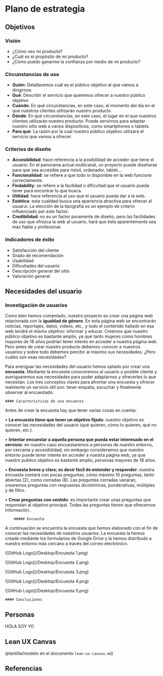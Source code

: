 # Plano de estrategia

## Objetivos 

### Visión

* ¿Cómo veo mi producto?
* ¿Cuál es el propósito de mi producto?
* ¿Cómo puedo ganarme la confianza por medio de mi producto?

### Circunstancias de uso
* **Quién**: Detallaremos cuál es el público objetivo al que vamos a dirigirnos
* **Qué**: Describir el servicio que queremos ofrecer a nuestro público objetivo
* **Cuándo**: En qué circunstancias, en este caso, el momento del día en el que nuestros clientes utilizarán nuestro producto.
* **Dónde**: En qué circunstancias, en este caso, el lugar en el que nuestros clientes utilizarán nuestro producto. Puede servirnos para adaptar nuestro sitio web a varios dispositivos, como smartphones o tablets.
* **Para qué**: La razón por la cual nuestro público objetivo utilizará el servicio que vamos a ofrecer.

### Criterios de diseño

* **Accesibilidad**: hace referencia a la posibilidad de acceder que tiene el usuario. En el panorama actual multicanal, un proyecto puede diseñarse para que sea accesible para móvil, ordenador, tablet...
* **Funcionalidad**: se refiere a que todo lo disponible en la web funcione correctamente.
* **Findability**: se refiere a la facilidad o dificultad que el usuario pueda tener para encontrar lo que busca.
* **Utilidad**: hace referencia al uso que el usuario pueda dar a la web.
* **Estética**: esta cualidad busca una apariencia atractiva para ofrecer al usuarui. La elección de la tipografía es un ejemplo de criterio influenciado por este factor.
* **Credibilidad**: no es un factor puramente de diseño, pero las facilidades de uso que ofrezca la web al usuario, hará que ésta aparentemente sea más fiable y profesional.

### Indicadores de éxito
* Satisfacción del cliente
* Grado de recomendación
* Usabilidad
* Dificultades del usuario
* Descripción general del sitio
* Valoración general  

## Necesidades del usuario

### Investigación de usuarios
Como bien hemos comentado, nuestro proyecto es crear una página web relacionada con la **igualdad de género**. En esta página web se encontrarán noticias, reportajes, datos, videos, etc., y todo el contenido hallado en esa web tendrá el mismo objetivo: informar y educar. Creemos que nuestro público objetivo es bastante amplio, ya que tanto mujeres como hombres mayores de 18 años podrían tener interés en acceder a nuestra página web. Pero antes de crear nuestro producto debemos conocer a nuestros usuarios y sobre todo debemos percibir al máximo sus necesidades. ¿Pero cuáles son esas necesidades? 

Para averiguar las necesidades del usuario hemos optado por crear una **encuesta**.
Mediante la encuesta conoceremos al usuario o posible cliente y averiguaremos sus necesidades para poder adaptarnos y ofrecerles lo que necesitan. Los tres conceptos claves para afrontar una encuesta y ofrecer realmente un servicio útil son: tener empatía, escuchar y finalmente observar al encuestado. 

	#### Características de una encuesta
Antes de crear la encuesta hay que tener varias cosas en cuenta:

•	**La encuesta tiene que tener un objetivo fijado**: nuestro objetivo es conocer las necesidades del usuario (qué quieren, cómo lo quieren, qué no quieren, etc.).

•	**Intentar encuestar a aquella persona que pueda estar interesado en el servicio**: en nuestro caso encuestaremos a personas de nuestro entorno, por cercanía y accesibilidad; sin embargo consideramos que nuestro entorno puede tener interés en acceder a nuestra página web, ya que nuestro publico objetivo es bastante amplio, personas mayores de 18 años. 

•	**Encuesta breve y clara; es decir fácil de entender y responder**: nuestra encuesta contará con pocas preguntas, cómo máximo 10 preguntas, tanto abiertas (2), como cerradas (8). Las preguntas cerradas variaran, crearemos preguntas con respuestas dicotómicas, ponderativas, múltiples y de filtro. 

•	**Crear preguntas con sentido**: es importante crear unas preguntas que respondan al objetivo principal. Todas las preguntas tienen que ofrecernos información.. 

		##### Encuesta
A continuación se encuentra la encuesta que hemos elaborado con el fin de conocer las necesidades de nuestros usuarios. La encuesta la hemos creado mediante los formularios de Google Drive y la hemos distribudo a nuestro entorno más cercano a través del correo electrónico. 

![GitHub Logo](/Desktop/Encuesta 1.png) 

![GitHub Logo](/Desktop/Encuesta 2.png)

![GitHub Logo](/Desktop/Encuesta 3.png)

![GitHub Logo](/Desktop/Encuesta 4.png)

![GitHub Logo](/Desktop/Encuesta 5.png)

	#### Conclusiones


## Personas
HOLA SOY YO

## Lean UX Canvas

(plantilla/modelo en el documento `lean-ux-canvas.md`)

## Referencias